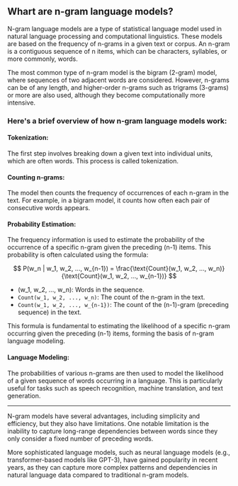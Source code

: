 ## Whart are n-gram language models?
N-gram language models are a type of statistical language model used in natural language processing and computational linguistics. These models are based on the frequency of n-grams in a given text or corpus. An n-gram is a contiguous sequence of n items, which can be characters, syllables, or more commonly, words.

The most common type of n-gram model is the bigram (2-gram) model, where sequences of two adjacent words are considered. However, n-grams can be of any length, and higher-order n-grams such as trigrams (3-grams) or more are also used, although they become computationally more intensive.

### Here's a brief overview of how n-gram language models work:

#### Tokenization:

The first step involves breaking down a given text into individual units, which are often words. This process is called tokenization.

#### Counting n-grams:

The model then counts the frequency of occurrences of each n-gram in the text. For example, in a bigram model, it counts how often each pair of consecutive words appears.

#### Probability Estimation:

The frequency information is used to estimate the probability of the occurrence of a specific n-gram given the preceding (n-1) items. This probability is often calculated using the formula:

$$
P(w_n | w_1, w_2, ..., w_{n-1}) = \frac{\text{Count}(w_1, w_2, ..., w_n)}{\text{Count}(w_1, w_2, ..., w_{n-1})}
$$

- \(w_1, w_2, ..., w_n\): Words in the sequence.
- `Count(w_1, w_2, ..., w_n)`: The count of the n-gram in the text.
- `Count(w_1, w_2, ..., w_{n-1})`: The count of the (n-1)-gram (preceding sequence) in the text.

This formula is fundamental to estimating the likelihood of a specific n-gram occurring given the preceding (n-1) items, forming the basis of n-gram language modeling.

#### Language Modeling:

The probabilities of various n-grams are then used to model the likelihood of a given sequence of words occurring in a language. This is particularly useful for tasks such as speech recognition, machine translation, and text generation.

---

N-gram models have several advantages, including simplicity and efficiency, but they also have limitations. One notable limitation is the inability to capture long-range dependencies between words since they only consider a fixed number of preceding words.

More sophisticated language models, such as neural language models (e.g., transformer-based models like GPT-3), have gained popularity in recent years, as they can capture more complex patterns and dependencies in natural language data compared to traditional n-gram models.
